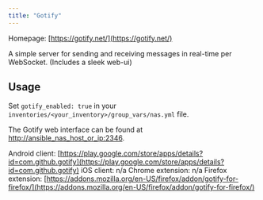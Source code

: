 ```yaml
---
title: "Gotify"
---
```


Homepage: [https://gotify.net/](https://gotify.net/)

A simple server for sending and receiving messages in real-time per WebSocket. (Includes a sleek web-ui)

## Usage

Set `gotify_enabled: true` in your `inventories/<your_inventory>/group_vars/nas.yml` file.

The Gotify web interface can be found at [http://ansible_nas_host_or_ip:2346](http://ansible_nas_host_or_ip:2346).

Android client: [https://play.google.com/store/apps/details?id=com.github.gotify](https://play.google.com/store/apps/details?id=com.github.gotify)
iOS client: n/a
Chrome extension: n/a
Firefox extension: [https://addons.mozilla.org/en-US/firefox/addon/gotify-for-firefox/](https://addons.mozilla.org/en-US/firefox/addon/gotify-for-firefox/)
